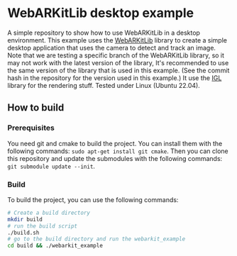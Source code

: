 # WebARKitLib desktop example

A simple repository to show how to use WebARKitLib in a desktop environment. This example uses the [WebARKitLib](https://github.com/webarkit/WebARKitLib) library to create a simple desktop application that uses the camera to detect and track an image. Note that we are testing a specific branch of the WebARKitLib library, so it may not work with the latest version of the library, It's recommended to use the same version of the library that is used in this example. (See the commit hash in the repository for the version used in this example.)
It use the [IGL](https://github.com/facebook/igl) library for the rendering stuff. Tested under Linux (Ubuntu 22.04).

## How to build


### Prerequisites
 You need git and cmake to build the project. You can install them with the following commands: `sudo apt-get install git cmake`.
 Then you can clone this repository and update the submodules with the following commands: `git submodule update --init`.

### Build

To build the project, you can use the following commands:
```bash
# Create a build directory
mkdir build
# run the build script
./build.sh
# go to the build directory and run the webarkit_example
cd build && ./webarkit_example

```